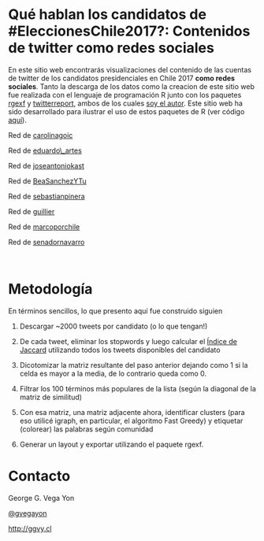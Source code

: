 
Qué hablan los candidatos de \#EleccionesChile2017?: Contenidos de twitter como redes sociales
==============================================================================================

En este sitio web encontrarás visualizaciones del contenido de las cuentas de twitter de los candidatos presidenciales en Chile 2017 **como redes sociales**. Tanto la descarga de los datos como la creacion de este sitio web fue realizada con el lenguaje de programación R junto con los paquetes [rgexf](https://github.com/gvegayon/rgexf) y [twitterreport](https://github.com/gvegayon/twitterreport), ambos de los cuales [soy el autor](http://ggvy.cl). Este sitio web ha sido desarrollado para ilustrar el uso de estos paquetes de R (ver código [aquí](https://github.com/gvegayon/elecciones2017)).

<p>
Red de <a href="carolinagoic/index.html">carolinagoic</a>
</p>
<p>
Red de <a href="eduardo_artes/index.html">eduardo\_artes</a>
</p>
<p>
Red de <a href="joseantoniokast/index.html">joseantoniokast</a>
</p>
<p>
Red de <a href="BeaSanchezYTu/index.html">BeaSanchezYTu</a>
</p>
<p>
Red de <a href="sebastianpinera/index.html">sebastianpinera</a>
</p>
<p>
Red de <a href="guillier/index.html">guillier</a>
</p>
<p>
Red de <a href="marcoporchile/index.html">marcoporchile</a>
</p>
<p>
Red de <a href="senadornavarro/index.html">senadornavarro</a>
</p>
<br>

Metodología
===========

En términos sencillos, lo que presento aquí fue construido siguien

1.  Descargar ~2000 tweets por candidato (o lo que tengan!)

2.  De cada tweet, eliminar los stopwords y luego calcular el [Índice de Jaccard](https://es.wikipedia.org/wiki/%C3%8Dndice_Jaccard) utilizando todos los tweets disponibles del candidato

3.  Dicotomizar la matriz resultante del paso anterior dejando como 1 si la celda es mayor a la media, de lo contrario queda como 0.

4.  Filtrar los 100 términos más populares de la lista (según la diagonal de la matriz de similitud)

5.  Con esa matriz, una matriz adjacente ahora, identificar clusters (para eso utilicé igraph, en particular, el algoritmo Fast Greedy) y etiquetar (colorear) las palabras según comunidad

6.  Generar un layout y exportar utilizando el paquete rgexf.

Contacto
========

George G. Vega Yon

[@gvegayon](https://twitter.com/gvegayon)

<http://ggvy.cl>
